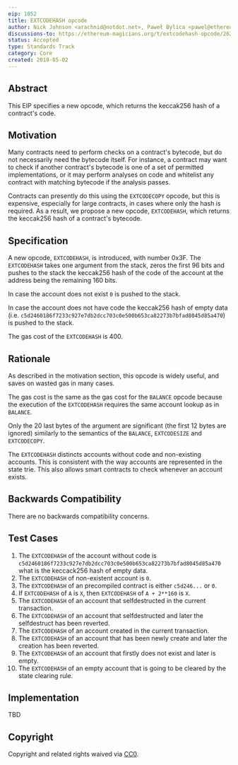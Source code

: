 ```yaml
---
eip: 1052
title: EXTCODEHASH opcode
author: Nick Johnson <arachnid@notdot.net>, Paweł Bylica <pawel@ethereum.org>
discussions-to: https://ethereum-magicians.org/t/extcodehash-opcode/262
status: Accepted
type: Standards Track
category: Core
created: 2018-05-02
---
```


## Abstract
This EIP specifies a new opcode, which returns the keccak256 hash of a contract's code.

## Motivation
Many contracts need to perform checks on a contract's bytecode, but do not necessarily need the bytecode itself. For instance, a contract may want to check if another contract's bytecode is one of a set of permitted implementations, or it may perform analyses on code and whitelist any contract with matching bytecode if the analysis passes.

Contracts can presently do this using the `EXTCODECOPY` opcode, but this is expensive, especially for large contracts, in cases where only the hash is required. As a result, we propose a new opcode, `EXTCODEHASH`, which returns the keccak256 hash of a contract's bytecode.

## Specification

A new opcode, `EXTCODEHASH`, is introduced, with number 0x3F. The `EXTCODEHASH`
takes one argument from the stack, zeros the first 96 bits
and pushes to the stack the keccak256 hash of the code of the account
at the address being the remaining 160 bits.

In case the account does not exist `0` is pushed to the stack.

In case the account does not have code the keccak256 hash of empty data
(i.e. `c5d2460186f7233c927e7db2dcc703c0e500b653ca82273b7bfad8045d85a470`)
is pushed to the stack.

The gas cost of the `EXTCODEHASH` is 400.


## Rationale

As described in the motivation section, this opcode is widely useful, and saves
on wasted gas in many cases.

The gas cost is the same as the gas cost for the `BALANCE` opcode because the
execution of the `EXTCODEHASH` requires the same account lookup as in `BALANCE`.

Only the 20 last bytes of the argument are significant (the first 12 bytes are
ignored) similarly to the semantics of the `BALANCE`, `EXTCODESIZE` and
`EXTCODECOPY`.

The `EXTCODEHASH` distincts accounts without code and non-existing accounts.
This is consistent with the way accounts are represented in the state trie.
This also allows smart contracts to check whenever an account exists.


## Backwards Compatibility

There are no backwards compatibility concerns.


## Test Cases

1. The `EXTCODEHASH` of the account without code is `c5d2460186f7233c927e7db2dcc703c0e500b653ca82273b7bfad8045d85a470`
   what is the keccack256 hash of empty data.
2. The `EXTCODEHASH` of non-existent account is `0`.
3. The `EXTCODEHASH` of an precompiled contract is either `c5d246...` or `0`.
4. If `EXTCODEHASH` of `A` is `X`, then `EXTCODEHASH` of `A + 2**160` is `X`.
5. The `EXTCODEHASH` of an account that selfdestructed in the current transaction.
6. The `EXTCODEHASH` of an account that selfdestructed and later the selfdestruct has been reverted.
7. The `EXTCODEHASH` of an account created in the current transaction.
8. The `EXTCODEHASH` of an account that has been newly create and later the creation has been reverted.
9. The `EXTCODEHASH` of an account that firstly does not exist and later is empty.
10. The `EXTCODEHASH` of an empty account that is going to be cleared by the state clearing rule.


## Implementation
TBD

## Copyright
Copyright and related rights waived via [CC0](https://creativecommons.org/publicdomain/zero/1.0/).
